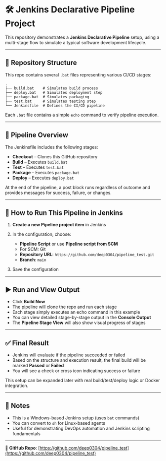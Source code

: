 # 🛠️ Jenkins Declarative Pipeline Project

This repository demonstrates a **Jenkins Declarative Pipeline** setup, using a multi-stage flow to simulate a typical software development lifecycle.

---

## 📁 Repository Structure

This repo contains several `.bat` files representing various CI/CD stages:

```
.
├── build.bat    # Simulates build process
├── deploy.bat   # Simulates deployment step
├── package.bat  # Simulates packaging
├── test.bat     # Simulates testing step
└── Jenkinsfile  # Defines the CI/CD pipeline
```

Each `.bat` file contains a simple `echo` command to verify pipeline execution.

---

## 🚀 Pipeline Overview

The Jenkinsfile includes the following stages:

- **Checkout** – Clones this GitHub repository
- **Build** – Executes `build.bat`
- **Test** – Executes `test.bat`
- **Package** – Executes `package.bat`
- **Deploy** – Executes `deploy.bat`

At the end of the pipeline, a post block runs regardless of outcome and provides messages for success, failure, or changes.

---

## 🔧 How to Run This Pipeline in Jenkins

1. **Create a new Pipeline project item** in Jenkins
2. In the configuration, choose:

    - **Pipeline Script** or use **Pipeline script from SCM**
    - For SCM: Git
    - **Repository URL**: `https://github.com/deep0304/pipeline_test.git`
    - **Branch**: `main`
3. Save the configuration

---

## ▶️ Run and View Output

- Click **Build Now**
- The pipeline will clone the repo and run each stage
- Each stage simply executes an echo command in this example
- You can view detailed stage-by-stage output in the **Console Output**
- The **Pipeline Stage View** will also show visual progress of stages

---

## ✅ Final Result

- Jenkins will evaluate if the pipeline succeeded or failed
- Based on the structure and execution result, the final build will be marked **Passed** or **Failed**
- You will see a check or cross icon indicating success or failure

This setup can be expanded later with real build/test/deploy logic or Docker integration.

---

## 📌 Notes

- This is a Windows-based Jenkins setup (uses `bat` commands)
- You can convert to `sh` for Linux-based agents
- Useful for demonstrating DevOps automation and Jenkins scripting fundamentals

---

📂 **GitHub Repo**: [https://github.com/deep0304/pipeline_test](https://github.com/deep0304/pipeline_test)
